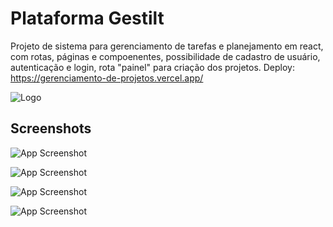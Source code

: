 
# Plataforma Gestilt

Projeto de sistema para gerenciamento de tarefas e planejamento em react, com rotas, páginas e compoenentes, possibilidade de cadastro de usuário, autenticação e login, rota "painel" para criação dos projetos.
Deploy: https://gerenciamento-de-projetos.vercel.app/



![Logo](https://i.imgur.com/johSOoY.png)


## Screenshots

![App Screenshot](https://i.imgur.com/ouIZItd.png)

![App Screenshot](https://i.imgur.com/T329usK.png)

![App Screenshot](https://i.imgur.com/Q41IYcv.png)

![App Screenshot](https://i.imgur.com/yeANHcV.png)

